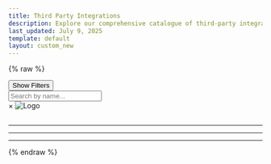 ```yaml
---
title: Third Party Integrations
description: Explore our comprehensive catalogue of third-party integrations, showcasing diverse methods and solutions tailored to your needs.
last_updated: July 9, 2025
template: default
layout: custom_new
---
```


{% raw %}

<div class="page-layout">
  <aside class="filters-sidebar">
      <button class="mobile-filter-toggle">Show Filters</button>
      <div class="mobile-filter-panel">
          <div class="search-container">
              <input type="search" id="nameSearch" placeholder="Search by name...">
          </div>
          <div class="filters-container" id="filtersContainer">
              </div>
      </div>
  </aside>

  <main class="content-area">
      <div id="featuredContainer" style="display: none;">
          <h2>Featured Integrations</h2>
          <div class="cards" id="featuredCards"></div>
          <hr/>
      </div>
      <div class="cards" id="cardContainer"></div>
      <!-- <div class="cont_us">
        <p class="cont_title">Can not find what you are looking for?</p>
        <p class="cont_subtext"> Get in touch to discuss further a solution that is perfect for you!</p>
        <button> contact us </button>
      </div> -->
  </main>
</div>

<div class="modal" id="modal">
  <div class="modal-content">
    <span class="close" onclick="closeModal()">&times;</span>
    <div id="modalInfo" style="display: none;"></div>
    <img id="modalLogo" class="logo" alt="Logo" />
    <h2 id="modalName"></h2>
    <p id="modalAuthor" class="author_name"></p>
    <p id="modalDescription"></p>
    <hr>
    <div class="tags" id="modalTags"></div>
    <hr>
    <div class="doc-links" id="modalDocs"></div>
    <hr>
    <div class="cat_art" id="cat_art"></div>
    <div id="modalNotice" style="display: none;"></div>
  </div>
</div>

<script>
    document.addEventListener('DOMContentLoaded', () => {
        const dataUrl = 'custom_scripts/tpi_list.json';
        let allPartners = [];

        function createAccordionFilter(container, title, items, groupName, changeHandler) {
            if (!items || items.length === 0) return;
            const filterGroup = document.createElement('div');
            filterGroup.className = 'filter-group';
            const button = document.createElement('button');
            button.className = 'accordion-header';
            button.textContent = title;
            const panel = document.createElement('div');
            panel.className = 'accordion-panel';
            const panelContent = document.createElement('div');
            panelContent.className = 'accordion-panel-content';
            items.forEach(item => {
                const label = document.createElement('label');
                const checkbox = document.createElement('input');
                checkbox.type = 'checkbox';
                checkbox.name = groupName;
                checkbox.value = item;
                checkbox.addEventListener('change', changeHandler);
                label.appendChild(checkbox);
                label.appendChild(document.createTextNode(` ${item}`));
                panelContent.appendChild(label);
            });
            panel.appendChild(panelContent);
            filterGroup.appendChild(button);
            filterGroup.appendChild(panel);
            container.appendChild(filterGroup);
        }

        function addAccordionFunctionality() {
            document.querySelectorAll('.accordion-header').forEach(header => {
                header.addEventListener('click', () => {
                    header.classList.toggle('active');
                    const panel = header.nextElementSibling;
                    panel.style.maxHeight = panel.style.maxHeight ? null : panel.scrollHeight + "px";
                });
            });
        }

        function addMobileToggleFunctionality() {
            const toggleButton = document.querySelector('.mobile-filter-toggle');
            if (toggleButton) {
                toggleButton.addEventListener('click', () => {
                    toggleButton.classList.toggle('active');
                    toggleButton.textContent = toggleButton.classList.contains('active') ? 'Hide Filters' : 'Show Filters';
                });
            }
        }

        fetch(dataUrl)
            .then(res => {
                if (!res.ok) {
                    throw new Error(`HTTP error! status: ${res.status}`);
                }
                return res.json();
            })
            .then(data => {
                allPartners = data; // Directly use the flat array from JSON

                const cardContainer = document.getElementById('cardContainer');
                const featuredContainer = document.getElementById('featuredContainer');
                const featuredCardsContainer = document.getElementById('featuredCards');
                const filtersContainer = document.getElementById('filtersContainer');
                const nameSearchInput = document.getElementById('nameSearch');

                const featuredPartners = allPartners.filter(p => p.featured);
                allPartners.sort((a, b) => a.Partner.localeCompare(b.Partner));

                if (featuredPartners.length > 0) {
                    renderCards(featuredPartners, featuredCardsContainer);
                    featuredContainer.style.display = 'block';
                }

                const filterChangeHandler = () => applyFilters();
                nameSearchInput.addEventListener('input', filterChangeHandler);

                filtersContainer.innerHTML = '';
                const categories = [...new Set(allPartners.map(p => p.category).filter(Boolean))].sort();
                createAccordionFilter(filtersContainer, 'Categories', categories, 'category', filterChangeHandler);

                const methods = [...new Set(allPartners.flatMap(p => p.method || []))].sort();
                createAccordionFilter(filtersContainer, 'Method', methods, 'method', filterChangeHandler);

                const authors = [...new Set(allPartners.map(p => p.Author).filter(Boolean))].sort();
                createAccordionFilter(filtersContainer, 'Authors', authors, 'author', filterChangeHandler);

                addAccordionFunctionality();
                addMobileToggleFunctionality();

                applyFiltersFromURL();
                applyFilters();
            })
            .catch(e => {
                console.error("Failed to load or process partner data:", e);
                document.getElementById('cardContainer').innerHTML = '<p>Error: Could not load integration data. Please check the console for details.</p>';
            });

        function renderCards(partners, containerElement) {
            containerElement.innerHTML = '';
            if (partners.length === 0) {
                containerElement.innerHTML = '<p>No integrations match your criteria.</p>';
                return;
            }
            partners.forEach(partner => {
                const card = document.createElement('div');
                card.className = 'card';
                card.onclick = () => openModal(partner);

                const methodTags = (partner.method || []).map(m => {
                    let tagClass = 'tag';
                    const lower_m = m.toLowerCase();
                    if (lower_m === 'acp') tagClass = 'tag acp';
                    else if (lower_m === 'eco') tagClass = 'tag eco';
                    else if (lower_m === 'community') tagClass = 'tag community';
                    return `<span class="${tagClass}">${m}</span>`;
                }).join('');

                card.innerHTML = `
                  <div class="ven-data">
                    <div class="ven-col image">
                    <img src="${partner.cat_icon}" class="logo" alt="${partner.Partner} Logo" onerror="this.onerror=null;this.src='https://placehold.co/600x400/eee/ccc?text=Logo'"/>
                    </div>
                    <div class="ven-col data">
                        <h3>${partner.Partner}</h3>
                        <p class="ven-short-desc">${partner.shortDescription}</p>
                        </div>
                  </div>
                  <div class="tags">
                    ${partner.category ? `<span class="tag">${partner.category}</span>` : ''}
                    ${methodTags}
                    ${partner.commerce ? `<span class="tag comm">${partner.commerce}</span>` : ''}
                  </div>
                  <div class="author-info">
                    <div class="author_name">Created by: ${partner.Author}</div>
                  </div>
                `;
                containerElement.appendChild(card);
            });
        }

        window.openModal = function(partner) {
            document.getElementById('modalLogo').src = partner.cat_icon;
            document.getElementById('modalName').textContent = partner.Partner;
            document.getElementById('modalAuthor').textContent = "Created By: " + partner.Author;
            const modalNotice = document.getElementById('modalNotice');

            if (partner.method && partner.method.some(m => m.toLowerCase() === 'community')) {
                modalNotice.innerHTML = '<p class="vendor_notice">Community Contributions are not part of the paid Spryker Products or Services. Customers cannot claim maintenance of or updates for Community Contributions. Spryker cannot be held liable for any use of this kind of integration.</p>';
                modalNotice.style.display = 'block';
            } else {
                modalNotice.style.display = 'none';
            }

            if (partner.tp_partner === true) {
                modalInfo.style.display = 'block';
            } else {
                modalInfo.style.display = 'none';
            }

            document.getElementById('modalDescription').textContent = partner.Description;
            document.getElementById('modalTags').innerHTML = `
                ${partner.category ? `<span class="tag">${partner.category}</span>` : ''}
                ${(partner.method || []).map(m => `<span class="tag">${m}</span>`).join('')}
            `;

            const docs = [];
            if (partner.ACP_Doc) docs.push(`<a href="${partner.ACP_Doc}" target="_blank" class="cat_docs_link">${partner.Partner} ACP Documentation</a>`);
            if (partner.Eco_Doc) docs.push(`<a href="${partner.Eco_Doc}" target="_blank" class="cat_docs_link">${partner.Partner} Eco Documentation</a>`);
            if (partner.Comm_Doc) docs.push(`<a href="${partner.Comm_Doc}" target="_blank" class="cat_docs_link">${partner.Partner} Community Documentation</a>`);
            document.getElementById('modalDocs').innerHTML = docs.join('');

            const method_articles = [];
            if (partner.ACP_Doc) method_articles.push(`<a href="about_spryker_acp_apps.html" target="_blank" class="cat_article_link">Learn About ACP</a>`);
            if (partner.Eco_Doc) method_articles.push(`<a href="what_are_spryker_eco_modules.html" target="_blank" class="cat_article_link">Learn about Eco Modules</a>`);
            document.getElementById('cat_art').innerHTML = method_articles.join('');

            document.getElementById('modal').style.display = 'flex';

            gtag('event', 'vendor_card_click', {
                event_category: 'vendor_catalog',
                event_label: partner.Partner,
                vendor_name: partner.Partner,
                vendor_tp: partner.tp_partner,
                vendor_cat: partner.category,
                vendor_method: partner.method.join(',')
            });

            const key = 'vendors_viewed';
                let viewedVendors = JSON.parse(localStorage.getItem(key)) || [];

                // Avoid duplicates
                if (!viewedVendors.includes(partner.Partner)) {
                    viewedVendors.push(partner.Partner);
                    localStorage.setItem(key, JSON.stringify(viewedVendors));
                }
        }

        window.closeModal = function() {
            document.getElementById('modal').style.display = 'none';
        }

        function applyFiltersFromURL() {
            const urlParams = new URLSearchParams(window.location.search);
            const searchTerm = urlParams.get('q');
            if (searchTerm) {
                document.getElementById('nameSearch').value = searchTerm;
            }
            urlParams.forEach((value, key) => {
                if (key === 'q') return;
                document.querySelectorAll(`input[name="${key}"][value="${value}"]`).forEach(checkbox => {
                    checkbox.checked = true;
                    const panel = checkbox.closest('.accordion-panel');
                    if (panel && !panel.style.maxHeight) {
                        const header = panel.previousElementSibling;
                        header.classList.add('active');
                        panel.style.maxHeight = panel.scrollHeight + 'px';
                    }
                });
            });
        }

        function applyFilters() {
            const getSelected = (name) => Array.from(document.querySelectorAll(`input[name="${name}"]:checked`)).map(cb => cb.value);
            const searchTerm = document.getElementById('nameSearch').value.toLowerCase().trim();

            const selectedCategories = getSelected('category');
            const selectedMethods = getSelected('method');
            const selectedAuthors = getSelected('author');

            const filtered = allPartners.filter(p => {
                const searchMatch = !searchTerm || p.Partner.toLowerCase().includes(searchTerm);
                const categoryMatch = selectedCategories.length === 0 || selectedCategories.includes(p.category);
                const authorMatch = selectedAuthors.length === 0 || selectedAuthors.includes(p.Author);
                const methodMatch = selectedMethods.length === 0 || (p.method && selectedMethods.some(sm => p.method.includes(sm)));
                const statusMatch = p.status === 'active'; // New condition for active status

                return searchMatch && categoryMatch && authorMatch && methodMatch && statusMatch;
            });

            renderCards(filtered, document.getElementById('cardContainer'));
            updateURL();
        }

        function updateURL() {
            const urlParams = new URLSearchParams();
            const searchTerm = document.getElementById('nameSearch').value.trim();
            if (searchTerm) {
                urlParams.set('q', searchTerm);
            }
            const addParams = (name) => {
                const selected = Array.from(document.querySelectorAll(`input[name="${name}"]:checked`)).map(cb => cb.value);
                selected.forEach(value => urlParams.append(name, value));
            };
            addParams('category');
            addParams('method');
            addParams('author');
            const newUrl = `${window.location.pathname}?${urlParams.toString()}`;
            if(window.history.pushState) {
                window.history.pushState({path:newUrl}, '', newUrl);
            }
        }
    });
</script>
{% endraw %}